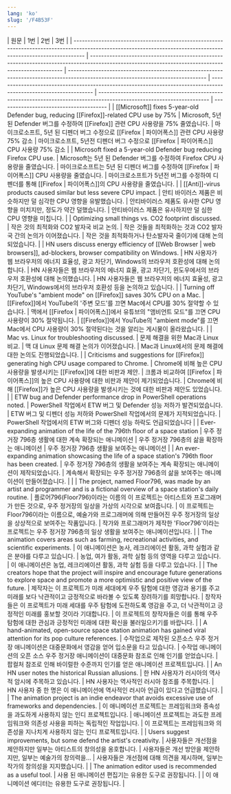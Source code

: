 ```yaml
---
lang: 'ko'
slug: '/F4B53F'
---
```


| 원문                                                                                                                                                             | 1번                                                                                                                                                | 2번                                                                                                                              | 3번                                                                                                               |
| ---------------------------------------------------------------------------------------------------------------------------------------------------------------- | -------------------------------------------------------------------------------------------------------------------------------------------------- | -------------------------------------------------------------------------------------------------------------------------------- | ----------------------------------------------------------------------------------------------------------------- | ---------------------------------------------------------------------------------------------------------------------- | --------------------------------------- |
| [[Microsoft]] fixes 5-year-old Defender bug, reducing [[Firefox]]-related CPU use by 75%                                                                         | Microsoft, 5년 된 Defender 버그를 수정하여 [[Firefox]] 관련 CPU 사용량을 75% 줄였습니다.                                                           | 마이크로소프트, 5년 된 디펜더 버그 수정으로 [[Firefox                                                                            | 파이어폭스]] 관련 CPU 사용량 75% 감소                                                                             | 마이크로소프트, 5년전 디펜더 버그 수정으로 [[Firefox                                                                   | 파이어폭스]] CPU 사용량 75% 감소        |
| Microsoft fixed a 5-year-old Defender bug reducing Firefox CPU use.                                                                                              | Microsoft는 5년 된 Defender 버그를 수정하여 Firefox CPU 사용량을 줄였습니다.                                                                       | 마이크로소프트는 5년 된 디펜더 버그를 수정하여 [[Firefox                                                                         | 파이어폭스]] CPU 사용량을 줄였습니다.                                                                             | 마이크로소프트가 5년전 버그를 수정하여 디펜더를 통해 [[Firefox                                                         | 파이어폭스]]의 CPU 사용량을 줄였습니다. |
| [[Anti]]-virus products caused similar but less severe CPU impact.                                                                                               | 안티 바이러스 제품은 비슷하지만 덜 심각한 CPU 영향을 유발했습니다.                                                                                 | 안티바이러스 제품도 유사한 CPU 영향을 미치지만, 정도가 약간 덜했습니다.                                                          | 안티바이러스 제품은 유사하지만 덜 심한 CPU 영향을 미칩니다.                                                       |
| Optimizing small things vs. CO2 footprint discussed.                                                                                                             | 작은 것의 최적화와 CO2 발자국 비교 논의.                                                                                                           | 작은 것들을 최적화하는 것과 CO2 발자국 간의 논의가 이어졌습니다.                                                                 | 작은 것을 최적화하거나 탄소발자국 줄이기에 대해 논의되었습니다.                                                   |
| HN users discuss energy efficiency of [[Web Browser                                                                                                              | web browsers]], ad-blockers, browser compatibility on Windows.                                                                                     | HN 사용자가 웹 브라우저의 에너지 효율성, 광고 차단기, Windows의 브라우저 호환성에 대해 논의합니다.                               | HN 사용자들은 웹 브라우저의 에너지 효율, 광고 차단기, 윈도우에서의 브라우저 호환성에 대해 논의했습니다.           | HN 사용자들은 웹 브라우저의 에너지 효율성, 광고 차단기, Windows에서의 브라우저 호환성 등을 논의하고 있습니다.          |
| Turning off YouTube's "ambient mode" on [[Firefox]] saves 30% CPU on a Mac.                                                                                      | [[Firefox]]에서 YouTube의 '주변 모드'를 끄면 Mac에서 CPU를 30% 절약할 수 있습니다.                                                                 | 맥에서 [[Firefox                                                                                                                 | 파이어폭스]]에서 유튜브의 "앰비언트 모드"를 끄면 CPU 사용량이 30% 절약됩니다.                                     | [[Firefox]]에서 YouTube의 "ambient mode"를 끄면 Mac에서 CPU 사용량이 30% 절약된다는 것을 알리는 게시물이 올라왔습니다. |
| Mac vs. Linux for troubleshooting discussed.                                                                                                                     | 문제 해결을 위한 Mac과 Linux 비교.                                                                                                                 | 맥 대 Linux 문제 해결 논의가 이어졌습니다.                                                                                       | Mac과 Linux에서의 문제 해결에 대한 논의도 진행되었습니다.                                                         |
| Criticisms and suggestions for [[Firefox]] generating high CPU usage compared to Chrome.                                                                         | Chrome에 비해 높은 CPU 사용량을 발생시키는 [[Firefox]]에 대한 비판과 제안.                                                                         | 크롬과 비교하여 [[Firefox                                                                                                        | 파이어폭스]]의 높은 CPU 사용량에 대한 비판과 제안이 제기되었습니다.                                               | Chrome에 비해 [[Firefox]]가 높은 CPU 사용량을 발생시키는 것에 대한 비판과 제안도 있었습니다.                           |
| ETW bug and Defender performance drop in PowerShell operations noted.                                                                                            | PowerShell 작업에서 ETW 버그 및 Defender 성능 저하가 발견되었습니다.                                                                               | ETW 버그 및 디펜더 성능 저하와 PowerShell 작업에서의 문제가 지적되었습니다.                                                      | PowerShell 작업에서의 ETW 버그와 디펜더 성능 하락도 언급되었습니다                                                |
| Ever-expanding animation of the life of the 796th floor of a space station                                                                                       | 우주 정거장 796층 생활에 대한 계속 확장되는 애니메이션                                                                                             | 우주 정거장 796층의 삶을 확장하는 애니메이션                                                                                     | 우주 정거장 796층 생활을 보여주는 애니메이션                                                                      |
| An ever-expanding animation showcasing the life of a space station's 796th floor has been created.                                                               | 우주 정거장 796층의 생활을 보여주는 계속 확장되는 애니메이션이 제작되었습니다.                                                                     | 계속해서 확장되는 우주 정거장 796층의 삶을 보여주는 애니메이션이 만들어졌습니다.                                                 |                                                                                                                   |
| The project, named Floor796, was made by an artist and programmer and is a fictional overview of a space station's daily routine.                                | 플로어796(Floor796)이라는 이름의 이 프로젝트는 아티스트와 프로그래머가 만든 것으로, 우주 정거장의 일상을 가상의 시각으로 보여줍니다.               | 이 프로젝트는 Floor796이라는 이름으로, 예술가와 프로그래머에 의해 만들어진 우주 정거장의 일상을 상상적으로 보여주는 작품입니다.  | 작가와 프로그래머가 제작한 'Floor796'이라는 프로젝트는 우주 정거장 796층의 일상 생활을 보여주는 애니메이션입니다. |
| The animation covers areas such as farming, recreational activities, and scientific experiments.                                                                 | 이 애니메이션은 농사, 레크리에이션 활동, 과학 실험과 같은 분야를 다루고 있습니다.                                                                  | 농업, 여가 활동, 과학 실험 등의 영역을 다루고 있습니다.                                                                          | 이 애니메이션은 농업, 레크리에이션 활동, 과학 실험 등을 다루고 있습니다.                                          |
| The creators hope that the project will inspire and encourage future generations to explore space and promote a more optimistic and positive view of the future. | 제작자는 이 프로젝트가 미래 세대에게 우주 탐험에 대한 영감과 용기를 주고 미래를 보다 낙관적이고 긍정적으로 바라볼 수 있도록 장려하기를 희망합니다. | 창작자들은 이 프로젝트가 미래 세대를 우주 탐험에 도전하도록 영감을 주고, 더 낙관적이고 긍정적인 미래를 홍보할 것이라 기대합니다. | 이 프로젝트의 창작자들은 이를 통해 우주 탐험에 대한 관심과 긍정적인 미래에 대한 확신을 불러일으키기를 바랍니다.   |
| A hand-animated, open-source space station animation has gained viral attention for its pop culture references.                                                  | 수작업으로 제작된 오픈소스 우주 정거장 애니메이션은 대중문화에서 영감을 얻어 입소문을 타고 있습니다.                                               | 수작업 애니메이션의 오픈 소스 우주 정거장 애니메이션이 대중문화 참조로 인해 인기를 얻었습니다.                                   | 팝컬처 참조로 인해 바이럴한 수준까지 인기를 얻은 애니메이션 프로젝트입니다.                                       |
| An HN user notes the historical Russian allusions.                                                                                                               | 한 HN 사용자가 러시아의 역사적 암시에 주목하고 있습니다.                                                                                           | HN 사용자는 역사적인 러시아 참조를 주목합니다.                                                                                   | HN 사용자 중 한 명은 이 애니메이션에 역사적인 러시아 언급이 있다고 언급했습니다.                                  |
| The animation project is an indie endeavor that avoids excessive use of frameworks and dependencies.                                                             | 이 애니메이션 프로젝트는 프레임워크와 종속성을 과도하게 사용하지 않는 인디 프로젝트입니다.                                                         | 애니메이션 프로젝트는 과도한 프레임워크와 의존성 사용을 피하는 독립적인 작업입니다.                                              | 이 프로젝트는 프레임워크와 의존성을 지나치게 사용하지 않는 인디 프로젝트입니다.                                   |
| Users suggest improvements, but some defend the artist's creativity.                                                                                             | 사용자들은 개선점을 제안하지만 일부는 아티스트의 창의성을 옹호합니다.                                                                              | 사용자들은 개선 방안을 제안하지만, 일부는 예술가의 창의력을...                                                                   | 사용자들은 개선점에 대해 의견을 제시하며, 일부는 작가의 창의성을 지지했습니다.                                    |
| The animation editor used is recommended as a useful tool.                                                                                                       | 사용 된 애니메이션 편집기는 유용한 도구로 권장됩니다.                                                                                              |                                                                                                                                  | 이 애니메이션 에디터는 유용한 도구로 권장됩니다.                                                                  |
